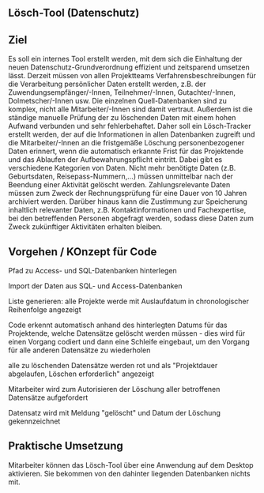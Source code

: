 ﻿## Lösch-Tool (Datenschutz)

## Ziel

Es soll ein internes Tool erstellt werden, mit dem sich die Einhaltung der neuen Datenschutz-Grundverordnung effizient und 
zeitsparend umsetzen lässt. Derzeit müssen von allen Projektteams Verfahrensbeschreibungen für die Verarbeitung persönlicher 
Daten erstellt werden, z.B. der Zuwendungsempfänger/-Innen, Teilnehmer/-Innen, Gutachter/-Innen, Dolmetscher/-Innen usw. 
Die einzelnen Quell-Datenbanken sind zu komplex, nicht alle Mitarbeiter/-Innen sind damit vertraut. Außerdem ist die ständige 
manuelle Prüfung der zu löschenden Daten mit einem hohen Aufwand verbunden und sehr fehlerbehaftet. 
Daher soll ein Lösch-Tracker erstellt werden, der auf die Informationen in allen Datenbanken zugreift und die Mitarbeiter/-Innen 
an die fristgemäße Löschung personenbezogener Daten erinnert, wenn die automatisch erkannte Frist für das Projektende und das 
Ablaufen der Aufbewahrungspflicht eintritt. Dabei gibt es verschiedene Kategorien von Daten. Nicht mehr benötigte Daten 
(z.B. Geburtsdaten, Reisepass-Nummern,…) müssen unmittelbar nach der Beendung einer Aktivität gelöscht werden. Zahlungsrelevante 
Daten müssen zum Zweck der Rechnungsprüfung für eine Dauer von 10 Jahren archiviert werden. Darüber hinaus kann die Zustimmung 
zur Speicherung inhaltlich relevanter Daten, z.B. Kontaktinformationen und Fachexpertise, bei den betreffenden Personen abgefragt 
werden, sodass diese Daten zum Zweck zukünftiger Aktivitäten erhalten bleiben.


## Vorgehen / KOnzept für Code

Pfad zu Access- und SQL-Datenbanken hinterlegen

Import der Daten aus SQL- und Access-Datenbanken

Liste generieren: alle Projekte werde mit Auslaufdatum in chronologischer Reihenfolge angezeigt

Code erkennt automatisch anhand des hinterlegten Datums für das Projektende, welche Datensätze gelöscht werden müssen - dies wird für einen Vorgang codiert und dann eine Schleife eingebaut, um den Vorgang für alle anderen Datensätze zu wiederholen

alle zu löschenden Datensätze werden rot und als "Projektdauer abgelaufen, Löschen erforderlich" angezeigt 

Mitarbeiter wird zum Autorisieren der Löschung aller betroffenen Datensätze aufgefordert 

Datensatz wird mit Meldung "gelöscht" und Datum der Löschung gekennzeichnet

## Praktische Umsetzung

Mitarbeiter können das Lösch-Tool über eine Anwendung auf dem Desktop aktivieren. Sie bekommen von den dahinter liegenden Datenbanken nichts mit.


